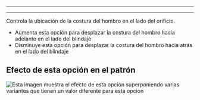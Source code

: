 ***

***

Controla la ubicación de la costura del hombro en el lado del orificio.

- Aumenta esta opción para desplazar la costura del hombro hacia adelante en el lado del blindaje
- Disminuye esta opción para desplazar la costura del hombro hacia atrás en el lado del blindaje

## Efecto de esta opción en el patrón

![Esta imagen muestra el efecto de esta opción superponiendo varias variantes que tienen un valor diferente para esta opción](carlton_s3armhole_sample.svg "Efecto de esta opción en el patrón")
